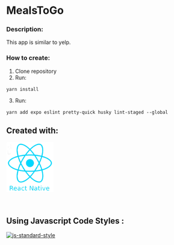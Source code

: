 # MealsToGo

### Description:

This app is similar to yelp.

### How to create:

1. Clone repository
2. Run:

```
yarn install
```

3. Run:

```
yarn add expo eslint pretty-quick husky lint-staged --global
```

## Created with:

<p align="left">
    <img alt="awesome" src="assets/header_logo.png" width="125" />
</p><br/>

## Using Javascript Code Styles :

[![js-standard-style](https://cdn.rawgit.com/standard/standard/master/badge.svg)](http://standardjs.com)
